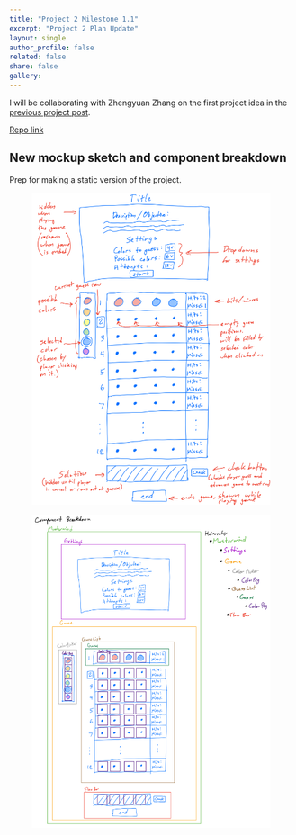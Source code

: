 ```yaml
---
title: "Project 2 Milestone 1.1"
excerpt: "Project 2 Plan Update"
layout: single
author_profile: false
related: false
share: false
gallery:
---
```


I will be collaborating with Zhengyuan Zhang on the first project idea in the [previous project post](/atls5630/2021-11-09-project-2-1).

[Repo link](https://github.com/Myles-Cork/WebFrontEnd-Project2)

## New mockup sketch and component breakdown
Prep for making a static version of the project.

<figure class="align-center">
	<a href="/assets/images/atls5630/project2sketch3.png"><img src="/assets/images/atls5630/project2sketch3.png"></a>
</figure>

<figure class="align-center">
	<a href="/assets/images/atls5630/project2componentbreakdown2.png"><img src="/assets/images/atls5630/project2componentbreakdown2.png"></a>
</figure>
